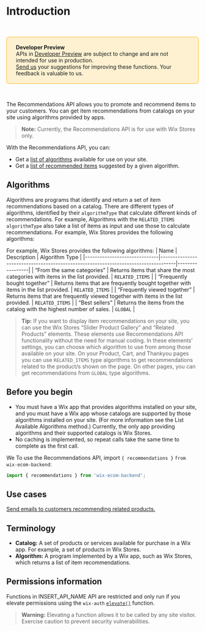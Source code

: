# Introduction

&nbsp;

<div style="background-color: #FEF1D1; padding: 18px 24px; border-radius: 6px; border: 1px solid #FDB10C; box-sizing: border-box; display: inline-block">
<b>Developer Preview</b>
<br/>
<span>APIs in <a href="https://www.wix.com/velo/reference/api-overview/developer-preview"> Developer Preview</a> are subject to change and are not intended for use in production.<br/><a href="mailto:velo-preview-feedback@wix.com">Send us</a> your suggestions for improving these functions. Your feedback is valuable to us.</span>
</div>

&nbsp;

The Recommendations API allows you to promote and recommend items to your customers.  You can get item recommendations from catalogs on your site using algorithms provided by apps. 

>**Note:** Currently, the Recommendations API is for use with Wix Stores only.

With the Recommendations API, you can:
* Get a [list of algorithms](https://www.wix.com/velo/reference/wix-ecom-backend/recommendations/listavailablealgorithms) available for use on your site.
* Get a [list of recommended items](https://www.wix.com/velo/reference/wix-ecom-backend/recommendations/getrecommendation) suggested by a given algorithm.



## Algorithms

Algorithms are programs that identify and return a set of item recommendations based on a catalog. There are different types of algorithms, identified by their `algorithmType` that calculate different kinds of recommendations. For example, Algorithms with the `RELATED_ITEMS` `algorithmType` also take a list of items as input and use those to calculate recommendations.
For example, Wix Stores provides the following algorithms:

For example, Wix Stores provides the following algorithms:
| Name                         | Description                                                                        | Algorithm Type  |
|------------------------------|------------------------------------------------------------------------------------|-----------------|
| “From the same categories”   | Returns items that share the most categories with items in the list provided.      | `RELATED_ITEMS` |
| “Frequently bought together” | Returns items that are frequently bought together with items in the list provided. | `RELATED_ITEMS` |
| “Frequently viewed together” | Returns items that are frequently viewed together with items in the list provided. | `RELATED_ITEMS` |
| “Best sellers”               | Returns the items from the catalog with the highest number of sales.               | `GLOBAL`        |



<blockquote class="tip">
  
__Tip:__
If you want to display item recommendations on your site, you can use the Wix Stores “Slider Product Gallery” and “Related Products” elements. These elements use Recommendations API functionality without the need for manual coding. In these elements' settings, you can choose which algorithm to use from among those available on your site.
On your Product, Cart, and Thankyou pages you can use `RELATED_ITEMS` type algorithms to get recommendations related to the product/s shown on the page.
On other pages, you can get recommendations from `GLOBAL` type algorithms.

</blockquote>


## Before you begin
* You must have a Wix app that provides algorithms installed on your site, and you must have a Wix app whose catalogs are supported by those algorithms installed on your site. (For more information see the List Available Algorithms method.) Currently, the only app providing algorithms and their supported catalogs is Wix Stores.
* No caching is implemented, so repeat calls take the same time to complete as the first call.

We To use the Recommendations API,
import `{ recommendations }` `from wix-ecom-backend`:

```js
import { recommendations } from 'wix-ecom-backend';
```

## Use cases
[Send emails to customers recommending related products.](https://www.wix.com/velo/reference/wix-ecom-backend/recommendations/sample-flow)

## Terminology
* **Catalog:** A set of products or services available for purchase in a Wix app. For example, a set of products in Wix Stores.
* **Algorithm:** A program implemented by a Wix app, such as Wix Stores, which returns a list of item recommendations.


## Permissions information


Functions in INSERT_API_NAME API are restricted and only run if you elevate permissions using the `wix-auth` [`elevate()`](https://www.wix.com/velo/reference/wix-auth/elevate) function.


<blockquote class='warning'>
<p><strong>Warning:</strong> Elevating a function allows it to be called by any site visitor. Exercise caution to prevent security vulnerabilities.</p>
</blockquote>

